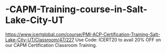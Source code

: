 # -CAPM-Training-course-in-Salt-Lake-City-UT
https://www.icertglobal.com/course/PMI-ACP-Certification-Training-Salt-Lake-City-UT/Classroom/47/227   Use Code: ICERT20 to avail 20% OFF on our CAPM Certification Classroom Training.
